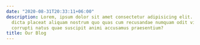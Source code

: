 ```yaml
---
date: "2020-08-31T20:33:11+06:00"
description: Lorem, ipsum dolor sit amet consectetur adipisicing elit. Iusto sequi,
  dicta placeat aliquam nostrum quo quas cum recusandae numquam odit vitae autem libero
  corrupti natus quae suscipit animi accusamus praesentium?
title: Our Blog
---
```

